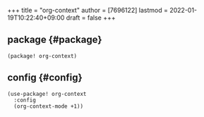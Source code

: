 +++
title = "org-context"
author = [7696122]
lastmod = 2022-01-19T10:22:40+09:00
draft = false
+++

## package {#package}

```elisp
(package! org-context)
```


## config {#config}

```elisp
(use-package! org-context
  :config
  (org-context-mode +1))
```
